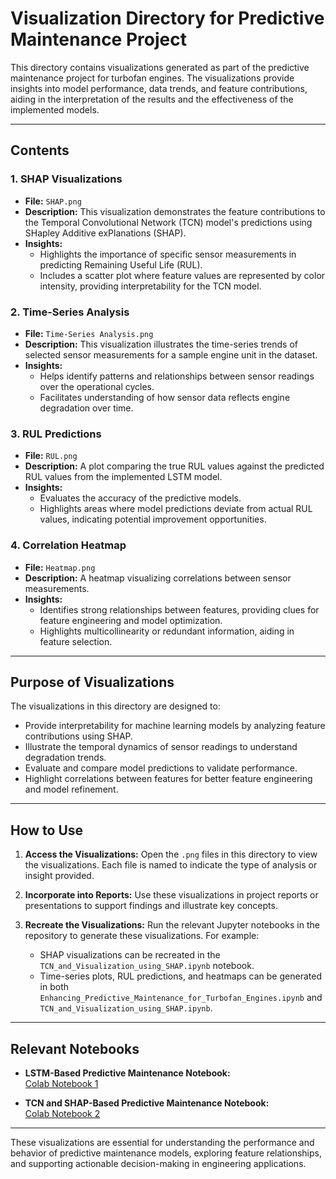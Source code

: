 # Visualization Directory for Predictive Maintenance Project

This directory contains visualizations generated as part of the predictive maintenance project for turbofan engines. The visualizations provide insights into model performance, data trends, and feature contributions, aiding in the interpretation of the results and the effectiveness of the implemented models.

---

## Contents

### 1. **SHAP Visualizations**
   - **File:** `SHAP.png`
   - **Description:** This visualization demonstrates the feature contributions to the Temporal Convolutional Network (TCN) model's predictions using SHapley Additive exPlanations (SHAP). 
   - **Insights:**
     - Highlights the importance of specific sensor measurements in predicting Remaining Useful Life (RUL).
     - Includes a scatter plot where feature values are represented by color intensity, providing interpretability for the TCN model.

### 2. **Time-Series Analysis**
   - **File:** `Time-Series Analysis.png`
   - **Description:** This visualization illustrates the time-series trends of selected sensor measurements for a sample engine unit in the dataset.
   - **Insights:**
     - Helps identify patterns and relationships between sensor readings over the operational cycles.
     - Facilitates understanding of how sensor data reflects engine degradation over time.

### 3. **RUL Predictions**
   - **File:** `RUL.png`
   - **Description:** A plot comparing the true RUL values against the predicted RUL values from the implemented LSTM model.
   - **Insights:**
     - Evaluates the accuracy of the predictive models.
     - Highlights areas where model predictions deviate from actual RUL values, indicating potential improvement opportunities.

### 4. **Correlation Heatmap**
   - **File:** `Heatmap.png`
   - **Description:** A heatmap visualizing correlations between sensor measurements.
   - **Insights:**
     - Identifies strong relationships between features, providing clues for feature engineering and model optimization.
     - Highlights multicollinearity or redundant information, aiding in feature selection.

---

## Purpose of Visualizations

The visualizations in this directory are designed to:
- Provide interpretability for machine learning models by analyzing feature contributions using SHAP.
- Illustrate the temporal dynamics of sensor readings to understand degradation trends.
- Evaluate and compare model predictions to validate performance.
- Highlight correlations between features for better feature engineering and model refinement.

---

## How to Use

1. **Access the Visualizations:**
   Open the `.png` files in this directory to view the visualizations. Each file is named to indicate the type of analysis or insight provided.

2. **Incorporate into Reports:**
   Use these visualizations in project reports or presentations to support findings and illustrate key concepts.

3. **Recreate the Visualizations:**
   Run the relevant Jupyter notebooks in the repository to generate these visualizations. For example:
   - SHAP visualizations can be recreated in the `TCN_and_Visualization_using_SHAP.ipynb` notebook.
   - Time-series plots, RUL predictions, and heatmaps can be generated in both `Enhancing_Predictive_Maintenance_for_Turbofan_Engines.ipynb` and `TCN_and_Visualization_using_SHAP.ipynb`.

---

## Relevant Notebooks

- **LSTM-Based Predictive Maintenance Notebook:**  
  [Colab Notebook 1](https://colab.research.google.com/drive/1DL0-iba6HReCSmTpzFwX3IJCCE68inaf#scrollTo=W_mD1ptTbSNs)

- **TCN and SHAP-Based Predictive Maintenance Notebook:**  
  [Colab Notebook 2](https://colab.research.google.com/drive/1_uNJm4qtow-2Esn_ZCvqRnrXpzeZ2Lc1#scrollTo=x_NrR6PfzNpH)

---

These visualizations are essential for understanding the performance and behavior of predictive maintenance models, exploring feature relationships, and supporting actionable decision-making in engineering applications.

